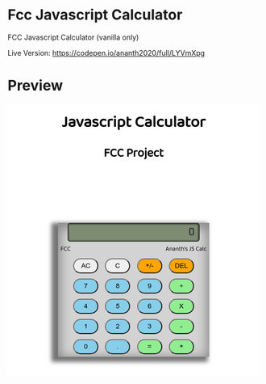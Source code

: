 # Fcc Javascript Calculator
FCC Javascript Calculator (vanilla only)

Live Version: https://codepen.io/ananth2020/full/LYVmXpg

# Preview
![](FCC-Calculator.png?raw=true)
